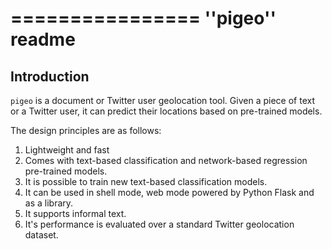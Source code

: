 ================
''pigeo'' readme
================

Introduction
------------

``pigeo`` is a document or Twitter user geolocation tool. Given a piece of text or a Twitter user, it can predict their locations based on pre-trained models.

The design principles are as follows:

1. Lightweight and fast
2. Comes with text-based classification and network-based regression pre-trained models.
3. It is possible to train new text-based classification models.
4. It can be used in shell mode, web mode powered by Python Flask and as a library.
5. It supports informal text.
6. It's performance is evaluated over a standard Twitter geolocation dataset.
